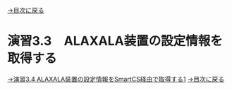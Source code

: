 [→目次に戻る](/README.md)
<br>
# 演習3.3　ALAXALA装置の設定情報を取得する




[→演習3.4 ALAXALA装置の設定情報をSmartCS経由で取得する1](/3.4-Setting_of_ALAXALA_device_via_SmartCS_1.md)
[→目次に戻る](/README.md)
